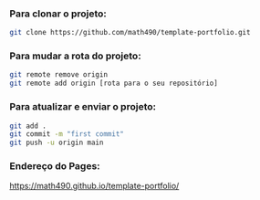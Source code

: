 ### Para clonar o projeto:
```bash
git clone https://github.com/math490/template-portfolio.git
```

### Para mudar a rota do projeto:
```bash
git remote remove origin
git remote add origin [rota para o seu repositório]
```

### Para atualizar e enviar o projeto:
```bash
git add .
git commit -m "first commit"
git push -u origin main
```

### Endereço do Pages:
https://math490.github.io/template-portfolio/
